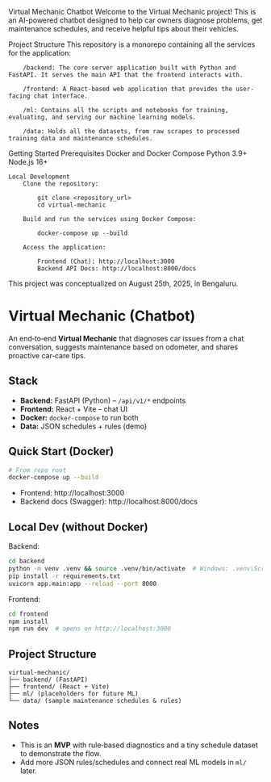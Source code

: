 Virtual Mechanic Chatbot
    Welcome to the Virtual Mechanic project! This is an AI-powered chatbot designed to help car owners diagnose problems, get maintenance schedules, and receive helpful tips about their vehicles.

Project Structure
    This repository is a monorepo containing all the services for the application:

        /backend: The core server application built with Python and FastAPI. It serves the main API that the frontend interacts with.

        /frontend: A React-based web application that provides the user-facing chat interface.

        /ml: Contains all the scripts and notebooks for training, evaluating, and serving our machine learning models.

        /data: Holds all the datasets, from raw scrapes to processed training data and maintenance schedules.

Getting Started
    Prerequisites
        Docker and Docker Compose
        Python 3.9+
        Node.js 16+

    Local Development
        Clone the repository:

            git clone <repository_url>
            cd virtual-mechanic

        Build and run the services using Docker Compose:

            docker-compose up --build

        Access the application:

            Frontend (Chat): http://localhost:3000
            Backend API Docs: http://localhost:8000/docs

This project was conceptualized on August 25th, 2025, in Bengaluru.

# Virtual Mechanic (Chatbot)

An end‑to‑end **Virtual Mechanic** that diagnoses car issues from a chat conversation, suggests maintenance based on odometer, and shares proactive car‑care tips.

## Stack
- **Backend:** FastAPI (Python) – `/api/v1/*` endpoints
- **Frontend:** React + Vite – chat UI
- **Docker:** `docker-compose` to run both
- **Data:** JSON schedules + rules (demo)

## Quick Start (Docker)
```bash
# From repo root
docker-compose up --build
```
- Frontend: http://localhost:3000
- Backend docs (Swagger): http://localhost:8000/docs

## Local Dev (without Docker)
Backend:
```bash
cd backend
python -m venv .venv && source .venv/bin/activate  # Windows: .venv\Scripts\activate
pip install -r requirements.txt
uvicorn app.main:app --reload --port 8000
```
Frontend:
```bash
cd frontend
npm install
npm run dev  # opens on http://localhost:3000
```

## Project Structure
```
virtual-mechanic/
├── backend/ (FastAPI)
├── frontend/ (React + Vite)
├── ml/ (placeholders for future ML)
└── data/ (sample maintenance schedules & rules)
```

## Notes
- This is an **MVP** with rule‑based diagnostics and a tiny schedule dataset to demonstrate the flow.
- Add more JSON rules/schedules and connect real ML models in `ml/` later.

